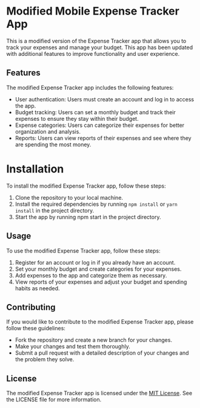 # Modified Mobile Expense Tracker App

This is a modified version of the Expense Tracker app that allows you to track your expenses and manage your budget. This app has been updated with additional features to improve functionality and user experience.

## Features

The modified Expense Tracker app includes the following features:

* User authentication: Users must create an account and log in to access the app.
* Budget tracking: Users can set a monthly budget and track their expenses to ensure they stay within their budget. 
* Expense categories: Users can categorize their expenses for better organization and analysis.
* Reports: Users can view reports of their expenses and see where they are spending the most money.

# Installation

To install the modified Expense Tracker app, follow these steps:

1. Clone the repository to your local machine.
2. Install the required dependencies by running `npm install` or `yarn install` in the project directory.
3. Start the app by running npm start in the project directory.


## Usage

To use the modified Expense Tracker app, follow these steps:

1. Register for an account or log in if you already have an account.
2. Set your monthly budget and create categories for your expenses.
3. Add expenses to the app and categorize them as necessary.
4. View reports of your expenses and adjust your budget and spending habits as needed.

## Contributing

If you would like to contribute to the modified Expense Tracker app, please follow these guidelines:

* Fork the repository and create a new branch for your changes.
* Make your changes and test them thoroughly.
* Submit a pull request with a detailed description of your changes and the problem they solve.

## License

The modified Expense Tracker app is licensed under the [MIT License]('./LICENSE'). See the LICENSE file for more information.
